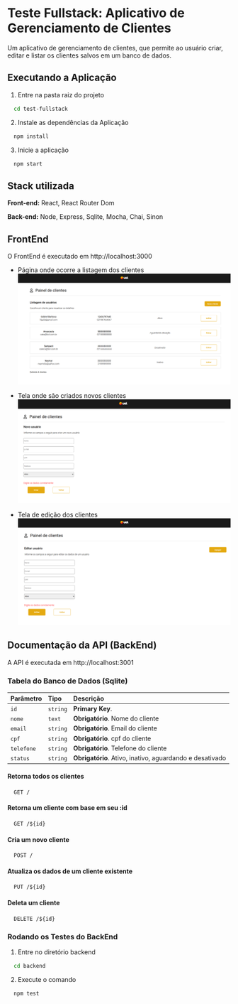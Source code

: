 # Teste Fullstack: Aplicativo de Gerenciamento de Clientes

Um aplicativo de gerenciamento de clientes, que permite ao usuário criar, editar e listar os clientes salvos em um banco de dados.

## Executando a Aplicação

1. Entre na pasta raiz do projeto

```bash
  cd test-fullstack
```

2. Instale as dependências da Aplicação

```bash
  npm install
```

3. Inicie a aplicação

```bash
  npm start
```

## Stack utilizada

**Front-end:** React, React Router Dom

**Back-end:** Node, Express, Sqlite, Mocha, Chai, Sinon

## FrontEnd

O FrontEnd é executado em http://localhost:3000

- Página onde ocorre a listagem dos clientes
  ![Lista clientes](frontend/screen/lista_clientes.png)

- Tela onde são criados novos clientes
  ![Novo cliente](frontend/screen/novo_cliente.png)

- Tela de edição dos clientes
  ![Edicao clientes](frontend/screen/editar_clientes.png)

## Documentação da API (BackEnd)

A API é executada em http://localhost:3001

### Tabela do Banco de Dados (Sqlite)

| Parâmetro  | Tipo     | Descrição                                                |
| :--------- | :------- | :------------------------------------------------------- |
| `id`       | `string` | **Primary Key**.                                         |
| `nome`     | `text`   | **Obrigatório**. Nome do cliente                         |
| `email`    | `string` | **Obrigatório**. Email do cliente                        |
| `cpf`      | `string` | **Obrigatório**. cpf do cliente                          |
| `telefone` | `string` | **Obrigatório**. Telefone do cliente                     |
| `status`   | `string` | **Obrigatório**. Ativo, inativo, aguardando e desativado |

#### Retorna todos os clientes

```http
  GET /
```

#### Retorna um cliente com base em seu :id

```http
  GET /${id}
```

#### Cria um novo cliente

```http
  POST /
```

#### Atualiza os dados de um cliente existente

```http
  PUT /${id}
```

#### Deleta um cliente

```http
  DELETE /${id}
```

### Rodando os Testes do BackEnd

1. Entre no diretório backend

```bash
  cd backend
```

2. Execute o comando

```bash
  npm test
```
